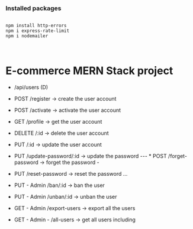 ### Installed packages
```

npm install http-errors
npm i express-rate-limit
npm i nodemailer
```


﻿

 # E-commerce MERN Stack project

 - /api/users (D)

* POST /register → create the user account 
* POST /activate → activate the user account 
* GET /profile → get the user account 
* DELETE /:id → delete the user account 
* PUT /:id → update the user account 
* PUT /update-password/:id → update the password --- * POST /forget-password → forget the password - 
* PUT /reset-password → reset the password ...

* PUT - Admin /ban/:id → ban the user
* PUT - Admin /unban/:id → unban the user
* GET - Admin /export-users → export all the users 
* GET - Admin - /all-users → get all users including 